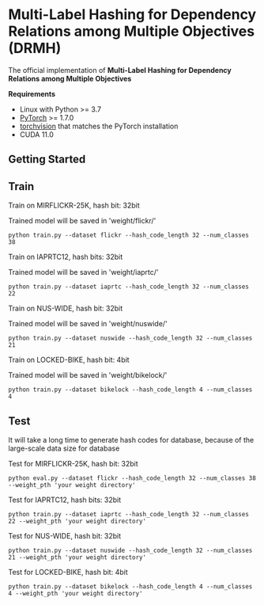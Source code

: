 # Multi-Label Hashing for Dependency Relations among Multiple Objectives (DRMH)

The official implementation of **Multi-Label Hashing for Dependency Relations among Multiple Objectives**

**Requirements**

* Linux with Python >= 3.7
* [PyTorch](https://pytorch.org/get-started/locally/) >= 1.7.0
* [torchvision](https://github.com/pytorch/vision/) that matches the PyTorch installation
* CUDA 11.0


## Getting Started

## Train

Train on MIRFLICKR-25K, hash bit: 32bit 

Trained model will be saved in 'weight/flickr/'

```
python train.py --dataset flickr --hash_code_length 32 --num_classes 38
```



Train on IAPRTC12, hash bits: 32bit 

Trained model will be saved in 'weight/iaprtc/'

```
python train.py --dataset iaprtc --hash_code_length 32 --num_classes 22
```



Train on NUS-WIDE, hash bit: 32bit 

Trained model will be saved in 'weight/nuswide/'

```
python train.py --dataset nuswide --hash_code_length 32 --num_classes 21
```



Train on LOCKED-BIKE, hash bit: 4bit 

Trained model will be saved in 'weight/bikelock/'

```
python train.py --dataset bikelock --hash_code_length 4 --num_classes 4
```



## Test


It will take a long time to generate hash codes for database, because of the large-scale data size for database


Test for MIRFLICKR-25K, hash bit: 32bit 

```
python eval.py --dataset flickr --hash_code_length 32 --num_classes 38 --weight_pth 'your weight directory'
```



Test for IAPRTC12, hash bits: 32bit 

```
python train.py --dataset iaprtc --hash_code_length 32 --num_classes 22 --weight_pth 'your weight directory'
```



Test for NUS-WIDE, hash bit: 32bit 

```
python train.py --dataset nuswide --hash_code_length 32 --num_classes 21 --weight_pth 'your weight directory'
```



Test for  LOCKED-BIKE, hash bit: 4bit 

```
python train.py --dataset bikelock --hash_code_length 4 --num_classes 4 --weight_pth 'your weight directory'
```

